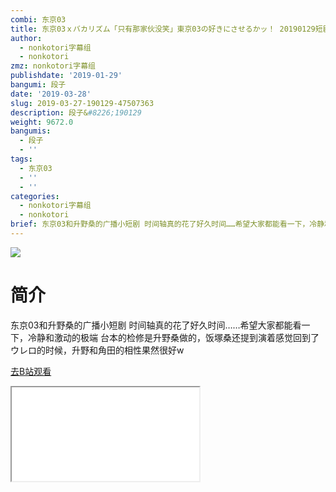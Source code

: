 ```yaml
---
combi: 东京03
title: 东京03ｘバカリズム「只有那家伙没笑」東京03の好きにさせるかッ！ 20190129短剧cut
author:
  - nonkotori字幕组
  - nonkotori
zmz: nonkotori字幕组
publishdate: '2019-01-29'
bangumi: 段子
date: '2019-03-28'
slug: 2019-03-27-190129-47507363
description: 段子&#8226;190129
weight: 9672.0
bangumis:
  - 段子
  - ''
tags:
  - 东京03
  - ''
  - ''
categories:
  - nonkotori字幕组
  - nonkotori
brief: 东京03和升野桑的广播小短剧 时间轴真的花了好久时间……希望大家都能看一下，冷静和激动的极端 台本的检修是升野桑做的，饭塚桑还提到演着感觉回到了ウレロ的时候，升野和角田的相性果然很好w
---
```

![](https://i.imgur.com/4jCqb6R.jpg)
# 简介  
东京03和升野桑的广播小短剧
时间轴真的花了好久时间……希望大家都能看一下，冷静和激动的极端
台本的检修是升野桑做的，饭塚桑还提到演着感觉回到了ウレロ的时候，升野和角田的相性果然很好w  

[去B站观看](https://www.bilibili.com/video/av47507363/)
<div class ="resp-container"><iframe class="testiframe" src="//player.bilibili.com/player.html?aid=47507363"", scrolling="no", allowfullscreen="true" > </iframe></div> 
